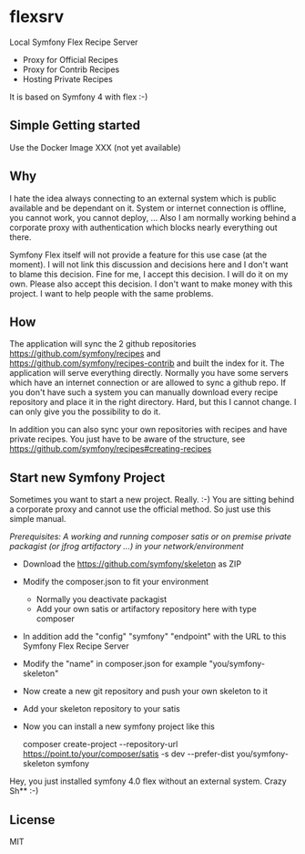 # flexsrv
Local Symfony Flex Recipe Server

* Proxy for Official Recipes
* Proxy for Contrib Recipes
* Hosting Private Recipes

It is based on Symfony 4 with flex :-)

## Simple Getting started
Use the Docker Image XXX (not yet available)

## Why
I hate the idea always connecting to an external system which is public available and be dependant on it. System or internet connection is offline, you cannot work, you cannot deploy, ... Also I am normally working behind a corporate proxy with authentication which blocks nearly everything out there.

Symfony Flex itself will not provide a feature for this use case (at the moment). I will not link this discussion and decisions here and I don't want to blame this decision. Fine for me, I accept this decision. I will do it on my own. Please also accept this decision. I don't want to make money with this project. I want to help people with the same problems.

## How
The application will sync the 2 github repositories https://github.com/symfony/recipes and https://github.com/symfony/recipes-contrib and built the index for it. The application will serve everything directly. Normally you have some servers which have an internet connection or are allowed to sync a github repo. If you don't have such a system you can manually download every recipe repository and place it in the right directory. Hard, but this I cannot change. I can only give you the possibility to do it.

In addition you can also sync your own repositories with recipes and have private recipes. You just have to be aware of the structure, see https://github.com/symfony/recipes#creating-recipes

## Start new Symfony Project
Sometimes you want to start a new project. Really. :-) You are sitting behind a corporate proxy and cannot use the official method. So just use this simple manual.

_Prerequisites: A working and running composer satis or on premise private packagist (or jfrog artifactory ...) in your network/environment_

* Download the https://github.com/symfony/skeleton as ZIP
* Modify the composer.json to fit your environment
  * Normally you deactivate packagist
  * Add your own satis or artifactory repository here with type composer
* In addition add the "config" "symfony" "endpoint" with the URL to this Symfony Flex Recipe Server
* Modify the "name" in composer.json for example "you/symfony-skeleton"
* Now create a new git repository and push your own skeleton to it
* Add your skeleton repository to your satis
* Now you can install a new symfony project like this


     composer create-project --repository-url https://point.to/your/composer/satis -s dev --prefer-dist you/symfony-skeleton symfony


Hey, you just installed symfony 4.0 flex without an external system. Crazy Sh** :-)

## License
MIT